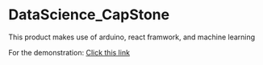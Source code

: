 # DataScience_CapStone

This product makes use of arduino, react framwork, and machine learning

For the demonstration:
[Click this link](https://youtu.be/_ltfEAWUCWY)
